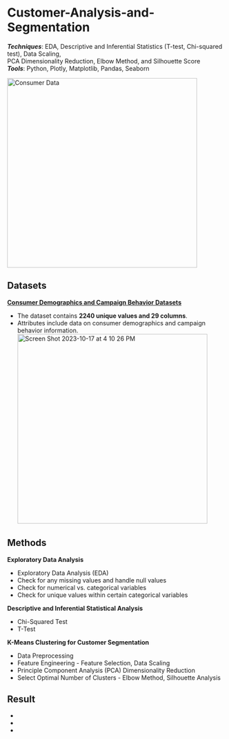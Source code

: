 # Customer-Analysis-and-Segmentation 
 
_**Techniques**_: EDA, Descriptive and Inferential Statistics (T-test, Chi-squared test), Data Scaling, <br /> 
PCA Dimensionality Reduction, Elbow Method, and Silhouette Score <br />
_**Tools**_: Python, Plotly, Matplotlib, Pandas, Seaborn

<img width="440" alt="Consumer Data" src="https://github.com/SeungPang11/Customer-Analysis-and-Segmentation/assets/67944800/ae0b3529-77b4-49ec-ad31-afcd3577d22b">


<br>

## Datasets
**[Consumer Demographics and Campaign Behavior Datasets](https://www.kaggle.com/datasets/imakash3011/customer-personality-analysis/data/)** <br />

* The dataset contains **2240 unique values and 29 columns**. 
* Attributes include data on consumer demographics and campaign behavior information. <br /> 
  <img width="440" alt="Screen Shot 2023-10-17 at 4 10 26 PM" src="https://github.com/SeungPang11/Customer-Analysis-and-Segmentation/assets/67944800/17aaa8e2-d6fd-4d6c-aed5-dbf43ef7aae3">




## Methods
____**Exploratory Data Analysis**____<br />
* Exploratory Data Analysis (EDA)
* Check for any missing values and handle null values
* Check for numerical vs. categorical variables
* Check for unique values within certain categorical variables

__**Descriptive and Inferential Statistical Analysis**__<br />
* Chi-Squared Test <br /> 
* T-Test <br /> 

____**K-Means Clustering for Customer Segmentation**____<br />
* Data Preprocessing <br />
* Feature Engineering - Feature Selection, Data Scaling <br />
* Principle Component Analysis (PCA) Dimensionality Reduction <br />
* Select Optimal Number of Clusters - Elbow Method, Silhouette Analysis <br />


## Result
* 
* 
* 









